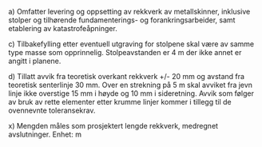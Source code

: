 a) Omfatter levering og oppsetting av rekkverk av metallskinner, inklusive stolper og tilhørende fundamenterings- og forankringsarbeider, samt etablering av katastrofeåpninger.

c) Tilbakefylling etter eventuell utgraving for stolpene skal være av samme type masse som opprinnelig. Stolpeavstanden er 4 m der ikke annet er angitt i planene.

d) Tillatt avvik fra teoretisk overkant rekkverk +/- 20 mm og avstand fra teoretisk senterlinje 30 mm. Over en strekning på 5 m skal avviket fra jevn linje ikke overstige 15 mm i høyde og 10 mm i sideretning. Avvik som følger av bruk av rette elementer etter krumme linjer kommer i tillegg til de ovennevnte toleransekrav.

x) Mengden måles som prosjektert lengde rekkverk, medregnet avslutninger. Enhet: m

